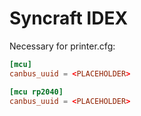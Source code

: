 # Syncraft IDEX

Necessary for printer.cfg:

```conf
[mcu]
canbus_uuid = <PLACEHOLDER>

[mcu rp2040]
canbus_uuid = <PLACEHOLDER>
```